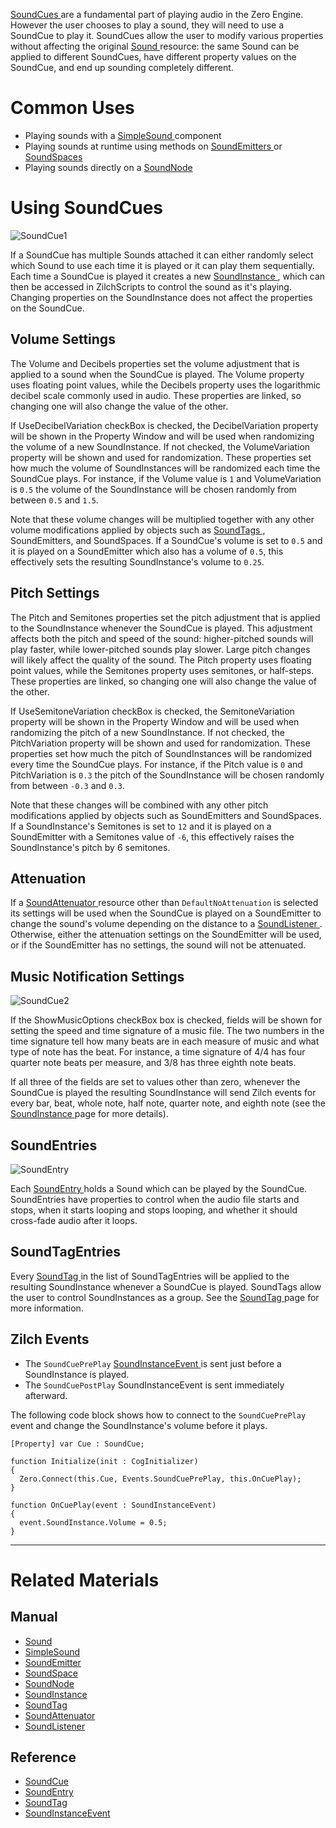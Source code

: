 [ SoundCues ](https://github.com/ArendDanielek/ZeroDocsTest/blob/master/code_reference/class_reference/soundcue.markdown) are a fundamental part of playing audio in the Zero Engine. However the user chooses to play a sound, they will need to use a SoundCue to play it. SoundCues allow the user to modify various properties without affecting the original [Sound ](https://github.com/ArendDanielek/ZeroDocsTest/blob/master/zero_editor_documentation/zeromanual/audio/sound.markdown) resource: the same Sound can be applied to different SoundCues, have different property values on the SoundCue, and end up sounding completely different. 

 # Common Uses

- Playing sounds with a [SimpleSound ](https://github.com/ArendDanielek/ZeroDocsTest/blob/master/zero_editor_documentation/zeromanual/audio/simplesound.markdown) component
- Playing sounds at runtime using methods on [SoundEmitters ](https://github.com/ArendDanielek/ZeroDocsTest/blob/master/zero_editor_documentation/zeromanual/audio/soundemitter.markdown) or [SoundSpaces ](https://github.com/ArendDanielek/ZeroDocsTest/blob/master/zero_editor_documentation/zeromanual/audio/soundspace.markdown)
- Playing sounds directly on a [SoundNode ](https://github.com/ArendDanielek/ZeroDocsTest/blob/master/zero_editor_documentation/zeromanual/audio/soundnode.markdown)

 # Using SoundCues



![SoundCue1](https://media.githubusercontent.com/media/zeroengineteam/ZeroFiles/master/doc_files/47918.png)

If a SoundCue has multiple Sounds attached it can either randomly select which Sound to use each time it is played or it can play them sequentially. Each time a SoundCue is played it creates a new [SoundInstance ](https://github.com/ArendDanielek/ZeroDocsTest/blob/master/zero_editor_documentation/zeromanual/audio/soundinstance.markdown), which can then be accessed in ZilchScripts to control the sound as it's playing. Changing properties on the SoundInstance does not affect the properties on the SoundCue.

 ## Volume Settings

The Volume  and  Decibels  properties set the volume adjustment that is applied to a sound when the SoundCue is played. The Volume  property uses floating point values, while the Decibels  property uses the logarithmic decibel scale commonly used in audio. These properties are linked, so changing one will also change the value of the other.

If UseDecibelVariation checkBox is checked, the DecibelVariation  property will be shown in the Property Window and will be used when randomizing the volume of a new SoundInstance. If not checked, the VolumeVariation  property will be shown and used for randomization. These properties set how much the volume of SoundInstances will be randomized each time the SoundCue plays. For instance, if the Volume  value is `1` and VolumeVariation  is `0.5` the volume of the SoundInstance will be chosen randomly from between `0.5` and `1.5`. 

Note that these volume changes will be multiplied together with any other volume modifications applied by objects such as [SoundTags ](https://github.com/ArendDanielek/ZeroDocsTest/blob/master/zero_editor_documentation/zeromanual/audio/soundtag.markdown), SoundEmitters, and SoundSpaces. If a SoundCue's volume is set to `0.5` and it is played on a SoundEmitter which also has a volume of `0.5`, this effectively sets the resulting SoundInstance's volume to `0.25`.

 ## Pitch Settings

The  Pitch  and  Semitones  properties set the pitch adjustment that is applied to the SoundInstance whenever the SoundCue is played. This adjustment affects both the pitch and speed of the sound: higher-pitched sounds will play faster, while lower-pitched sounds play slower. Large pitch changes will likely affect the quality of the sound. The  Pitch  property uses floating point values, while the Semitones  property uses semitones, or half-steps. These properties are linked, so changing one will also change the value of the other.

If UseSemitoneVariation checkBox is checked, the  SemitoneVariation  property will be shown in the Property Window and will be used when randomizing the pitch of a new SoundInstance. If not checked, the  PitchVariation  property will be shown and used for randomization. These properties set how much the pitch of SoundInstances will be randomized every time the SoundCue plays. For instance, if the  Pitch  value is `0` and  PitchVariation  is `0.3` the pitch of the SoundInstance will be chosen randomly from between `-0.3` and `0.3`.

Note that these changes will be combined with any other pitch modifications applied by objects such as SoundEmitters and SoundSpaces. If a SoundInstance's  Semitones  is set to `12` and it is played on a SoundEmitter with a  Semitones  value of `-6`, this effectively raises the SoundInstance's pitch by 6 semitones.

 ## Attenuation

If a [SoundAttenuator ](https://github.com/ArendDanielek/ZeroDocsTest/blob/master/zero_editor_documentation/zeromanual/audio/soundattenuator.markdown) resource other than `DefaultNoAttenuation` is selected its settings will be used when the SoundCue is played on a SoundEmitter to change the sound's volume depending on the distance to a [SoundListener ](https://github.com/ArendDanielek/ZeroDocsTest/blob/master/zero_editor_documentation/zeromanual/audio/soundlistener.markdown). Otherwise, either the attenuation settings on the SoundEmitter will be used, or if the SoundEmitter has no settings, the sound will not be attenuated.

 ## Music Notification Settings 



![SoundCue2](https://media.githubusercontent.com/media/zeroengineteam/ZeroFiles/master/doc_files/47920.png) 

If the ShowMusicOptions checkBox box is checked, fields will be shown for setting the speed and time signature of a music file. The two numbers in the time signature tell how many beats are in each measure of music and what type of note has the beat. For instance, a time signature of 4/4 has four quarter note beats per measure, and 3/8 has three eighth note beats. 

If all three of the fields are set to values other than zero, whenever the SoundCue is played the resulting SoundInstance will send Zilch events for every bar, beat, whole note, half note, quarter note, and eighth note (see the [SoundInstance ](https://github.com/ArendDanielek/ZeroDocsTest/blob/master/zero_editor_documentation/zeromanual/audio/soundinstance.markdown) page for more details). 

 ## SoundEntries 



![SoundEntry](https://media.githubusercontent.com/media/zeroengineteam/ZeroFiles/master/doc_files/47922.png)

Each [ SoundEntry ](https://github.com/ArendDanielek/ZeroDocsTest/blob/master/code_reference/class_reference/soundentry.markdown) holds a Sound which can be played by the SoundCue. SoundEntries have properties to control when the audio file starts and stops, when it starts looping and stops looping, and whether it should cross-fade audio after it loops.

 ## SoundTagEntries

Every [ SoundTag ](https://github.com/ArendDanielek/ZeroDocsTest/blob/master/zero_editor_documentation/zeromanual/audio/soundtag.markdown) in the list of SoundTagEntries will be applied to the resulting SoundInstance whenever a SoundCue is played. SoundTags allow the user to control SoundInstances as a group. See the [SoundTag ](https://github.com/ArendDanielek/ZeroDocsTest/blob/master/zero_editor_documentation/zeromanual/audio/soundtag.markdown) page for more information.

 ##  Zilch Events

- The `SoundCuePrePlay` [ SoundInstanceEvent  ](https://github.com/ArendDanielek/ZeroDocsTest/blob/master/code_reference/class_reference/soundinstanceevent.markdown) is sent just before a SoundInstance is played. 
- The `SoundCuePostPlay` SoundInstanceEvent is sent immediately afterward. 

The following code block shows how to connect to the `SoundCuePrePlay` event and change the SoundInstance's volume before it plays.

```lang=csharp
[Property] var Cue : SoundCue;

function Initialize(init : CogInitializer)
{
  Zero.Connect(this.Cue, Events.SoundCuePrePlay, this.OnCuePlay);
}

function OnCuePlay(event : SoundInstanceEvent)
{
  event.SoundInstance.Volume = 0.5;
}
```

---
 # Related Materials

 ## Manual

- [Sound ](https://github.com/ArendDanielek/ZeroDocsTest/blob/master/zero_editor_documentation/zeromanual/audio/sound.markdown)
- [SimpleSound ](https://github.com/ArendDanielek/ZeroDocsTest/blob/master/zero_editor_documentation/zeromanual/audio/simplesound.markdown)
- [SoundEmitter ](https://github.com/ArendDanielek/ZeroDocsTest/blob/master/zero_editor_documentation/zeromanual/audio/soundemitter.markdown)
- [SoundSpace ](https://github.com/ArendDanielek/ZeroDocsTest/blob/master/zero_editor_documentation/zeromanual/audio/soundspace.markdown)
- [SoundNode ](https://github.com/ArendDanielek/ZeroDocsTest/blob/master/zero_editor_documentation/zeromanual/audio/soundnode.markdown)
- [SoundInstance ](https://github.com/ArendDanielek/ZeroDocsTest/blob/master/zero_editor_documentation/zeromanual/audio/soundinstance.markdown)
- [SoundTag ](https://github.com/ArendDanielek/ZeroDocsTest/blob/master/zero_editor_documentation/zeromanual/audio/soundtag.markdown)
- [SoundAttenuator ](https://github.com/ArendDanielek/ZeroDocsTest/blob/master/zero_editor_documentation/zeromanual/audio/soundattenuator.markdown)
- [SoundListener ](https://github.com/ArendDanielek/ZeroDocsTest/blob/master/zero_editor_documentation/zeromanual/audio/soundlistener.markdown)

 ## Reference

- [ SoundCue ](https://github.com/ArendDanielek/ZeroDocsTest/blob/master/code_reference/class_reference/soundcue.markdown)
- [ SoundEntry ](https://github.com/ArendDanielek/ZeroDocsTest/blob/master/code_reference/class_reference/soundentry.markdown)
- [ SoundTag ](https://github.com/ArendDanielek/ZeroDocsTest/blob/master/code_reference/class_reference/soundtag.markdown)
- [ SoundInstanceEvent ](https://github.com/ArendDanielek/ZeroDocsTest/blob/master/code_reference/class_reference/soundinstanceevent.markdown) 
  
  
  
  
  
  
  

 
